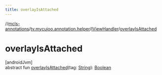 ```yaml
---
title: overlayIsAttached
---
```

//[mcls-annotations](../../../index.html)/[tv.mycujoo.annotation.helper](../index.html)/[IViewHandler](index.html)/[overlayIsAttached](overlay-is-attached.html)



# overlayIsAttached



[androidJvm]\
abstract fun [overlayIsAttached](overlay-is-attached.html)(tag: [String](https://kotlinlang.org/api/latest/jvm/stdlib/kotlin/-string/index.html)): [Boolean](https://kotlinlang.org/api/latest/jvm/stdlib/kotlin/-boolean/index.html)




